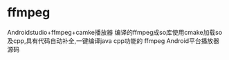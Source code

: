# ffmpeg
Androidstudio+ffmpeg+camke播放器 编译的ffmpeg成so库使用cmake加载so及cpp,具有代码自动补全,一键编译java cpp功能的 ffmpeg Android平台播放器源码
